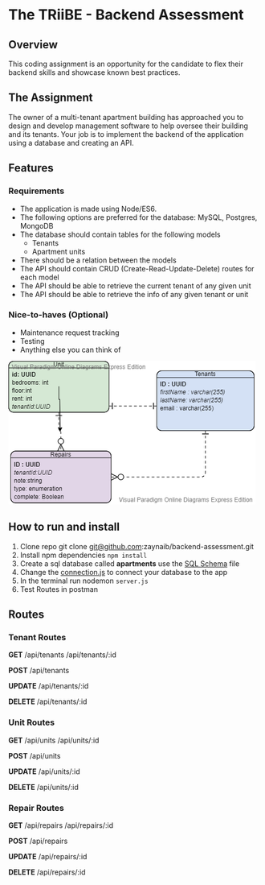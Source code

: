 # The TRiiBE - Backend Assessment


## Overview

This coding assignment is an opportunity for the candidate to flex their backend skills and showcase known best practices.

## The Assignment

The owner of a multi-tenant apartment building has approached you to design and develop management software to help oversee their building and its tenants. Your job is to implement the backend of the application using a database and creating an API.

## Features

### Requirements

* The application is made using Node/ES6.
* The following options are preferred for the database: MySQL, Postgres, MongoDB
* The database should contain tables for the following models
	- Tenants
	- Apartment units
* There should be a relation between the models
* The API should contain CRUD (Create-Read-Update-Delete) routes for each model
* The API should be able to retrieve the current tenant of any given unit
* The API should be able to retrieve the info of any given tenant or unit

### Nice-to-haves (Optional)
* Maintenance request tracking
* Testing
* Anything else you can think of

![alt-text](./er-diagram.png)


## How to run and install

1. Clone repo git clone git@github.com:zaynaib/backend-assessment.git
2. Install npm dependencies ```npm install```
3. Create a sql database called **apartments**  use the [SQL Schema](./app/schema.sql) file
4. Change the [connection.js](./app/config/connection.js) to connect your database to the app
5. In the terminal run nodemon `server.js`
6. Test Routes in postman

## Routes

### Tenant Routes

**GET**
/api/tenants
/api/tenants/:id

**POST**
/api/tenants

**UPDATE**
/api/tenants/:id

**DELETE**
/api/tenants/:id

### Unit Routes

**GET**
/api/units
/api/units/:id

**POST**
/api/units

**UPDATE**
/api/units/:id

**DELETE**
/api/units/:id

### Repair Routes

**GET**
/api/repairs
/api/repairs/:id

**POST**
/api/repairs

**UPDATE**
/api/repairs/:id

**DELETE**
/api/repairs/:id